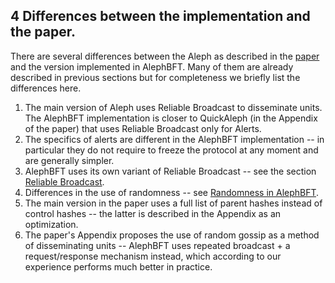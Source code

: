 ## 4 Differences between the implementation and the paper.

There are several differences between the Aleph as described in the [paper](https://arxiv.org/abs/1908.05156) and the version implemented in AlephBFT. Many of them are already described in previous sections but for completeness we briefly list the differences here.

1. The main version of Aleph uses Reliable Broadcast to disseminate units. The AlephBFT implementation is closer to QuickAleph (in the Appendix of the paper) that uses Reliable Broadcast only for Alerts.
2. The specifics of alerts are different in the AlephBFT implementation -- in particular they do not require to freeze the protocol at any moment and are generally simpler.
3. AlephBFT uses its own variant of Reliable Broadcast -- see the section [Reliable Broadcast](reliable_broadcast.md##reliable-broadcast).
4. Differences in the use of randomness -- see [Randomness in AlephBFT](how_alephbft_does_it.md#24-randomness-in-alephbft).
5. The main version in the paper uses a full list of parent hashes instead of control hashes -- the latter is described in the Appendix as an optimization.
6. The paper's Appendix proposes the use of random gossip as a method of disseminating units -- AlephBFT uses repeated broadcast + a request/response mechanism instead, which according to our experience performs much better in practice.
